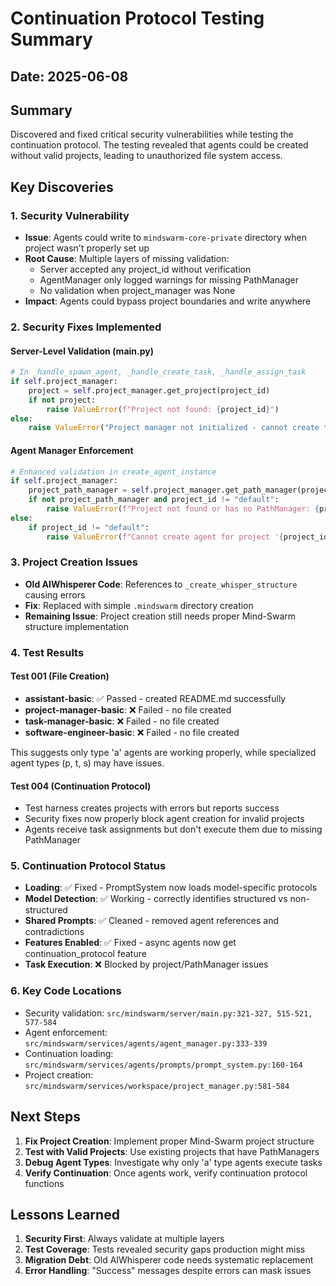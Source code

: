 # Continuation Protocol Testing Summary

## Date: 2025-06-08

## Summary
Discovered and fixed critical security vulnerabilities while testing the continuation protocol. The testing revealed that agents could be created without valid projects, leading to unauthorized file system access.

## Key Discoveries

### 1. Security Vulnerability
- **Issue**: Agents could write to `mindswarm-core-private` directory when project wasn't properly set up
- **Root Cause**: Multiple layers of missing validation:
  - Server accepted any project_id without verification
  - AgentManager only logged warnings for missing PathManager
  - No validation when project_manager was None
- **Impact**: Agents could bypass project boundaries and write anywhere

### 2. Security Fixes Implemented

#### Server-Level Validation (main.py)
```python
# In _handle_spawn_agent, _handle_create_task, _handle_assign_task
if self.project_manager:
    project = self.project_manager.get_project(project_id)
    if not project:
        raise ValueError(f"Project not found: {project_id}")
else:
    raise ValueError("Project manager not initialized - cannot create tasks")
```

#### Agent Manager Enforcement
```python
# Enhanced validation in create_agent_instance
if self.project_manager:
    project_path_manager = self.project_manager.get_path_manager(project_id)
    if not project_path_manager and project_id != "default":
        raise ValueError(f"Project not found or has no PathManager: {project_id}")
else:
    if project_id != "default":
        raise ValueError(f"Cannot create agent for project '{project_id}' - no project manager available")
```

### 3. Project Creation Issues
- **Old AIWhisperer Code**: References to `_create_whisper_structure` causing errors
- **Fix**: Replaced with simple `.mindswarm` directory creation
- **Remaining Issue**: Project creation still needs proper Mind-Swarm structure implementation

### 4. Test Results

#### Test 001 (File Creation)
- **assistant-basic**: ✅ Passed - created README.md successfully
- **project-manager-basic**: ❌ Failed - no file created
- **task-manager-basic**: ❌ Failed - no file created  
- **software-engineer-basic**: ❌ Failed - no file created

This suggests only type 'a' agents are working properly, while specialized agent types (p, t, s) may have issues.

#### Test 004 (Continuation Protocol)
- Test harness creates projects with errors but reports success
- Security fixes now properly block agent creation for invalid projects
- Agents receive task assignments but don't execute them due to missing PathManager

### 5. Continuation Protocol Status
- **Loading**: ✅ Fixed - PromptSystem now loads model-specific protocols
- **Model Detection**: ✅ Working - correctly identifies structured vs non-structured
- **Shared Prompts**: ✅ Cleaned - removed agent references and contradictions
- **Features Enabled**: ✅ Fixed - async agents now get continuation_protocol feature
- **Task Execution**: ❌ Blocked by project/PathManager issues

### 6. Key Code Locations
- Security validation: `src/mindswarm/server/main.py:321-327, 515-521, 577-584`
- Agent enforcement: `src/mindswarm/services/agents/agent_manager.py:333-339`
- Continuation loading: `src/mindswarm/services/agents/prompts/prompt_system.py:160-164`
- Project creation: `src/mindswarm/services/workspace/project_manager.py:581-584`

## Next Steps

1. **Fix Project Creation**: Implement proper Mind-Swarm project structure
2. **Test with Valid Projects**: Use existing projects that have PathManagers
3. **Debug Agent Types**: Investigate why only 'a' type agents execute tasks
4. **Verify Continuation**: Once agents work, verify continuation protocol functions

## Lessons Learned

1. **Security First**: Always validate at multiple layers
2. **Test Coverage**: Tests revealed security gaps production might miss
3. **Migration Debt**: Old AIWhisperer code needs systematic replacement
4. **Error Handling**: "Success" messages despite errors can mask issues